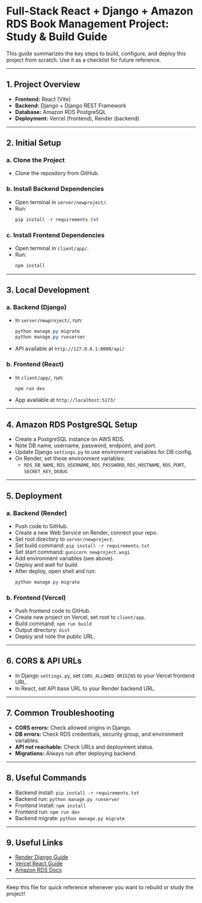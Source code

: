 # Full-Stack React + Django + Amazon RDS Book Management Project: Study & Build Guide

This guide summarizes the key steps to build, configure, and deploy this project from scratch. Use it as a checklist for future reference.

---

## 1. Project Overview
- **Frontend:** React (Vite)
- **Backend:** Django + Django REST Framework
- **Database:** Amazon RDS PostgreSQL
- **Deployment:** Vercel (frontend), Render (backend)

---

## 2. Initial Setup
### a. Clone the Project
- Clone the repository from GitHub.

### b. Install Backend Dependencies
- Open terminal in `server/newproject/`.
- Run:
  ```powershell
  pip install -r requirements.txt
  ```

### c. Install Frontend Dependencies
- Open terminal in `client/app/`.
- Run:
  ```powershell
  npm install
  ```

---

## 3. Local Development
### a. Backend (Django)
- In `server/newproject/`, run:
  ```powershell
  python manage.py migrate
  python manage.py runserver
  ```
- API available at `http://127.0.0.1:8000/api/`

### b. Frontend (React)
- In `client/app/`, run:
  ```powershell
  npm run dev
  ```
- App available at `http://localhost:5173/`

---

## 4. Amazon RDS PostgreSQL Setup
- Create a PostgreSQL instance on AWS RDS.
- Note DB name, username, password, endpoint, and port.
- Update Django `settings.py` to use environment variables for DB config.
- On Render, set these environment variables:
  - `RDS_DB_NAME`, `RDS_USERNAME`, `RDS_PASSWORD`, `RDS_HOSTNAME`, `RDS_PORT`, `SECRET_KEY`, `DEBUG`

---

## 5. Deployment
### a. Backend (Render)
- Push code to GitHub.
- Create a new Web Service on Render, connect your repo.
- Set root directory to `server/newproject`.
- Set build command: `pip install -r requirements.txt`
- Set start command: `gunicorn newproject.wsgi`
- Add environment variables (see above).
- Deploy and wait for build.
- After deploy, open shell and run:
  ```powershell
  python manage.py migrate
  ```

### b. Frontend (Vercel)
- Push frontend code to GitHub.
- Create new project on Vercel, set root to `client/app`.
- Build command: `npm run build`
- Output directory: `dist`
- Deploy and note the public URL.

---

## 6. CORS & API URLs
- In Django `settings.py`, set `CORS_ALLOWED_ORIGINS` to your Vercel frontend URL.
- In React, set API base URL to your Render backend URL.

---

## 7. Common Troubleshooting
- **CORS errors:** Check allowed origins in Django.
- **DB errors:** Check RDS credentials, security group, and environment variables.
- **API not reachable:** Check URLs and deployment status.
- **Migrations:** Always run after deploying backend.

---

## 8. Useful Commands
- Backend install: `pip install -r requirements.txt`
- Backend run: `python manage.py runserver`
- Frontend install: `npm install`
- Frontend run: `npm run dev`
- Backend migrate: `python manage.py migrate`

---

## 9. Useful Links
- [Render Django Guide](https://render.com/docs/deploy-django)
- [Vercel React Guide](https://vercel.com/guides/deploying-react-with-vercel)
- [Amazon RDS Docs](https://docs.aws.amazon.com/AmazonRDS/latest/UserGuide/CHAP_PostgreSQL.html)

---

Keep this file for quick reference whenever you want to rebuild or study the project!

